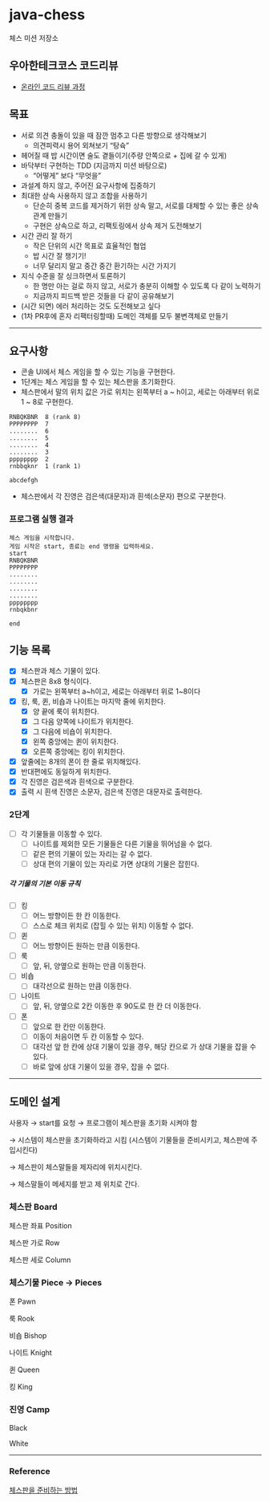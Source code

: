 # java-chess

체스 미션 저장소

## 우아한테크코스 코드리뷰

- [온라인 코드 리뷰 과정](https://github.com/woowacourse/woowacourse-docs/blob/master/maincourse/README.md)

## 목표

- 서로 의견 충돌이 있을 때 잠깐 멈추고 다른 방향으로 생각해보기
    - 의견피력시 용어 외쳐보기 “탕슉”
- 헤어질 때 밥 시간이면 술도 곁들이기(주량 안쪽으로 + 집에 갈 수 있게)
- 바닥부터 구현하는 TDD (지금까지 미션 바탕으로)
    - “어떻게” 보다 “무엇을”
- 과설계 하지 않고, 주어진 요구사항에 집중하기
- 최대한 상속 사용하지 않고 조합을 사용하기
    - 단순히 중복 코드를 제거하기 위한 상속 말고, 서로를 대체할 수 있는 좋은 상속관계 만들기
    - 구현은 상속으로 하고, 리팩토링에서 상속 제거 도전해보기
- 시간 관리 잘 하기
    - 작은 단위의 시간 목표로 효율적인 협업
    - 밥 시간 잘 챙기기!
    - 너무 달리지 말고 중간 중간 환기하는 시간 가지기
- 지식 수준을 잘 싱크하면서 토론하기
    - 한 명만 아는 걸로 하지 않고, 서로가 충분히 이해할 수 있도록 다 같이 노력하기
    - 지금까지 피드백 받은 것들을 다 같이 공유해보기
- (시간 되면) 에러 처리하는 것도 도전해보고 싶다
- (1차 PR후에 혼자 리팩터링할때) 도메인 객체를 모두 불변객체로 만들기

---

## 요구사항

- 콘솔 UI에서 체스 게임을 할 수 있는 기능을 구현한다.
- 1단계는 체스 게임을 할 수 있는 체스판을 초기화한다.
- 체스판에서 말의 위치 값은 가로 위치는 왼쪽부터 a ~ h이고, 세로는 아래부터 위로 1 ~ 8로 구현한다.

```
RNBQKBNR  8 (rank 8)
PPPPPPPP  7
........  6
........  5
........  4
........  3
pppppppp  2
rnbbqknr  1 (rank 1)

abcdefgh

```

- 체스판에서 각 진영은 검은색(대문자)과 흰색(소문자) 편으로 구분한다.

### **프로그램 실행 결과**

```
체스 게임을 시작합니다.
게임 시작은 start, 종료는 end 명령을 입력하세요.
start
RNBQKBNR
PPPPPPPP
........
........
........
........
pppppppp
rnbqkbnr

end
```

## 기능 목록

- [x] 체스판과 체스 기물이 있다.
- [x] 체스판은 8x8 형식이다.
    - [x] 가로는 왼쪽부터 a~h이고, 세로는 아래부터 위로 1~8이다
- [x] 킹, 룩, 퀸, 비숍과 나이트는 마지막 줄에 위치한다.
    - [x] 양 끝에 룩이 위치한다.
    - [x] 그 다음 양쪽에 나이트가 위치한다.
    - [x] 그 다음에 비숍이 위치한다.
    - [x] 왼쪽 중앙에는 퀸이 위치한다.
    - [x] 오른쪽 중앙에는 킹이 위치한다.
- [x] 앞줄에는 8개의 폰이 한 줄로 위치해있다.
- [x] 반대편에도 동일하게 위치한다.
- [x] 각 진영은 검은색과 흰색으로 구분한다.
- [x] 출력 시 흰색 진영은 소문자, 검은색 진영은 대문자로 출력한다.

### 2단계

- [ ] 각 기물들을 이동할 수 있다.
  - [ ] 나이트를 제외한 모든 기물들은 다른 기물을 뛰어넘을 수 없다.
  - [ ] 같은 편의 기물이 있는 자리는 갈 수 없다.
  - [ ] 상대 편의 기물이 있는 자리로 가면 상대의 기물은 잡힌다.

##### 각 기물의 기본 이동 규칙
- [ ] 킹
  - [ ] 어느 방향이든 한 칸 이동한다.
  - [ ] 스스로 체크 위치로 (잡힐 수 있는 위치) 이동할 수 없다.
- [ ] 퀸
  - [ ] 어느 방향이든 원하는 만큼 이동한다.
- [ ] 룩
  - [ ] 앞, 뒤, 양옆으로 원하는 만큼 이동한다.
- [ ] 비숍
  - [ ] 대각선으로 원하는 만큼 이동한다.
- [ ] 나이트
  - [ ] 앞, 뒤, 양옆으로 2칸 이동한 후 90도로 한 칸 더 이동한다.
- [ ] 폰
  - [ ] 앞으로 한 칸만 이동한다.
  - [ ] 이동이 처음이면 두 칸 이동할 수 있다.
  - [ ] 대각선 앞 한 칸에 상대 기물이 있을 경우, 해당 칸으로 가 상대 기물을 잡을 수 있다.
  - [ ] 바로 앞에 상대 기물이 있을 경우, 잡을 수 없다.

---

## 도메인 설계

사용자 → start를 요청 → 프로그램이 체스판을 초기화 시켜야 함

→ 시스템이 체스판을 초기화하라고 시킴 (시스템이 기물들을 준비시키고, 체스판에 주입시킨다)

→ 체스판이 체스말들을 제자리에 위치시킨다.

→ 체스말들이 메세지를 받고 제 위치로 간다.

### 체스판 Board

체스판 좌표 Position

체스판 가로 Row

체스판 세로 Column

### 체스기물 Piece → Pieces

폰 Pawn

룩 Rook

비숍 Bishop

나이트 Knight

퀸 Queen

킹 King

### 진영 Camp

Black

White

---
### Reference
[체스판을 준비하는 방법](https://www.chesskid.com/ko/learn/articles/how-to-play-chess-ko_KR#board)